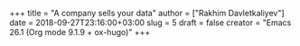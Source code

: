 +++
title = "A company sells your data"
author = ["Rakhim Davletkaliyev"]
date = 2018-09-27T23:16:00+03:00
slug = 5
draft = false
creator = "Emacs 26.1 (Org mode 9.1.9 + ox-hugo)"
+++
